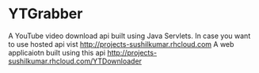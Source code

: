 YTGrabber
=========

A YouTube video download api built using Java Servlets.
In case you want to use hosted api vist http://projects-sushilkumar.rhcloud.com
A web applicaiotn built using this api http://projects-sushilkumar.rhcloud.com/YTDownloader